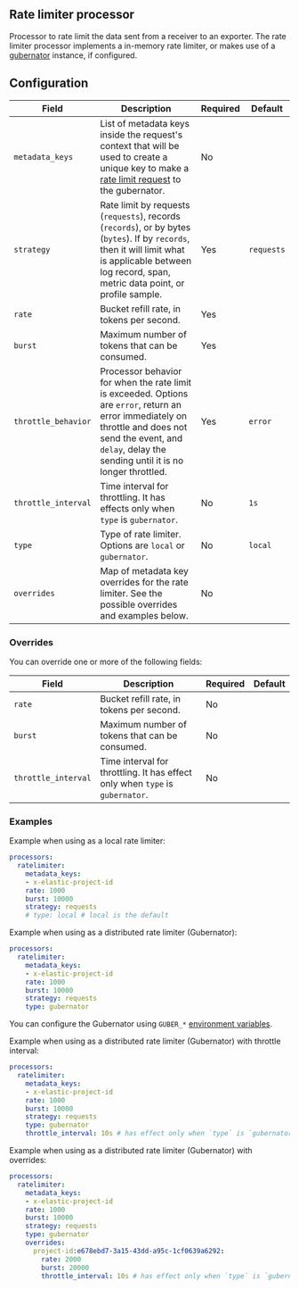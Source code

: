 ## Rate limiter processor


Processor to rate limit the data sent from a receiver to an exporter. The rate limiter processor implements
a in-memory rate limiter, or makes use of a [gubernator](https://github.com/gubernator-io/gubernator) instance, if configured.


## Configuration

| Field               | Description                                                                                                                                                                                                       | Required | Default    |
|---------------------|-------------------------------------------------------------------------------------------------------------------------------------------------------------------------------------------------------------------|----------|------------|
| `metadata_keys`     | List of metadata keys inside the request's context that will be used to create a unique key to make a [rate limit request](https://pkg.go.dev/github.com/mailgun/gubernator/v2#section-readme) to the gubernator. | No       |            |
| `strategy`          | Rate limit by requests (`requests`), records (`records`), or by bytes (`bytes`). If by `records`, then it will limit what is applicable between log record, span, metric data point, or profile sample.           | Yes      | `requests` |
| `rate`              | Bucket refill rate, in tokens per second.                                                                                                                                                                         | Yes      |            |
| `burst`             | Maximum number of tokens that can be consumed.                                                                                                                                                                    | Yes      |            |
| `throttle_behavior` | Processor behavior for when the rate limit is exceeded. Options are `error`, return an error immediately on throttle and does not send the event, and `delay`, delay the sending until it is no longer throttled. | Yes      | `error`    |
| `throttle_interval` | Time interval for throttling. It has effects only when `type` is `gubernator`.                                                                                                                                    | No       | `1s`       |
| `type`              | Type of rate limiter. Options are `local` or `gubernator`.                                                                                                                                                        | No       | `local`    |
| `overrides`         | Map of metadata key overrides for the rate limiter. See the possible overrides and examples below.                                                                                                                | No       |            |

### Overrides

You can override one or more of the following fields:

| Field               | Description                                                                                                                                                                                                       | Required | Default    |
|---------------------|-------------------------------------------------------------------------------------------------------------------------------------------------------------------------------------------------------------------|----------|------------|
| `rate`              | Bucket refill rate, in tokens per second.                                                                                                                                                                         | No       |            |
| `burst`             | Maximum number of tokens that can be consumed.                                                                                                                                                                    | No       |            |
| `throttle_interval` | Time interval for throttling. It has effect only when `type` is `gubernator`.                                                                                                                                     | No       |            |

### Examples

Example when using as a local rate limiter:

```yaml
processors:
  ratelimiter:
    metadata_keys:
    - x-elastic-project-id
    rate: 1000
    burst: 10000
    strategy: requests
    # type: local # local is the default
```

Example when using as a distributed rate limiter (Gubernator):

```yaml
processors:
  ratelimiter:
    metadata_keys:
    - x-elastic-project-id
    rate: 1000
    burst: 10000
    strategy: requests
    type: gubernator
```

You can configure the Gubernator using `GUBER_*` [environment variables](https://github.com/gubernator-io/gubernator/blob/master/example.conf).

Example when using as a distributed rate limiter (Gubernator) with throttle interval:

```yaml
processors:
  ratelimiter:
    metadata_keys:
    - x-elastic-project-id
    rate: 1000
    burst: 10000
    strategy: requests
    type: gubernator
    throttle_interval: 10s # has effect only when `type` is `gubernator`
```

Example when using as a distributed rate limiter (Gubernator) with overrides:

```yaml
processors:
  ratelimiter:
    metadata_keys:
    - x-elastic-project-id
    rate: 1000
    burst: 10000
    strategy: requests
    type: gubernator
    overrides:
      project-id:e678ebd7-3a15-43dd-a95c-1cf0639a6292:
        rate: 2000
        burst: 20000
        throttle_interval: 10s # has effect only when `type` is `gubernator`
```
